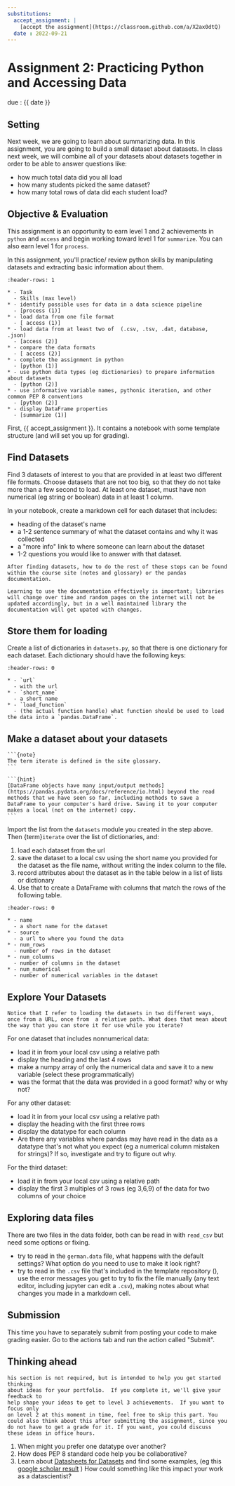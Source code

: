 ```yaml
---
substitutions:
  accept_assignment: |
    [accept the assignment](https://classroom.github.com/a/X2ax0dtQ)
  date : 2022-09-21
---
```

# Assignment 2: Practicing Python and Accessing Data


due : {{ date }}

## Setting

Next week, we are going to learn about summarizing data. In this assignment, you are going to build a small dataset about datasets. In class next week, we will combine all of your datasets about datasets together in order to be able to answer questions like:

- how much total data did you all load
- how many students picked the same dataset?
- how many total rows of data did each student load?


## Objective & Evaluation

This assignment is an opportunity to earn level 1 and 2 achievements in `python` and `access` and begin working toward level 1 for `summarize`. You can also earn level 1 for `process`.

In this assignment, you'll practice/ review python skills by manipulating datasets
and extracting basic information about them.


```{list-table} practice python by manipulating data files, load datasets of different types
:header-rows: 1

* - Task
  - Skills (max level)
* - identify possible uses for data in a data science pipeline
  - [process (1)]
* - load data from one file format
  - [ access (1)]
* - load data from at least two of  (.csv, .tsv, .dat, database, .json)
  - [access (2)]
* - compare the data formats
  - [ access (2)]
* - complete the assignment in python
  - [python (1)]
* - use python data types (eg dictionaries) to prepare information about datasets
  - [python (2)]
* - use informative variable names, pythonic iteration, and other common PEP 8 conventions
  - [python (2)]
* - display DataFrame properties
  - [summarize (1)]
```



First, {{ accept_assignment }}. It contains a notebook with some template structure (and will set you up for grading).


## Find Datasets

Find 3 datasets of interest to you that are provided in at least two different file formats. Choose datasets that are not too big, so that they do not take more than a few second to load. At least one dataset, must have non numerical (eg string or boolean) data in at least 1 column.

In your notebook, create a markdown cell for each dataset that includes:
- heading of the dataset's name
- a 1-2 sentence summary of what the dataset contains and why it was collected
- a "more info" link to where someone can learn about the dataset
- 1-2 questions you would like to answer with that dataset.

```{important}
After finding datasets, how to do the rest of these steps can be found within the course site (notes and glossary) or the pandas documentation.  

Learning to use the documentation effectively is important; libraries will change over time and random pages on the internet will not be updated accordingly, but in a well maintained library the documentation will get upated with changes.

```


## Store them for loading

Create a list of dictionaries in `datasets.py`, so that there is one dictionary for each dataset. Each dictionary should have the following keys:

```{list-table} Meta Data Description of the dictionary to create
:header-rows: 0

* - `url`
  - with the url
* - `short_name`
  - a short name
* - `load_function`
  - (the actual function handle) what function should be used to load the data into a `pandas.DataFrame`.
```

## Make a dataset about your datasets

````{margin}
```{note}
The term iterate is defined in the site glossary.
```

```{hint}
[DataFrame objects have many input/output methods](https://pandas.pydata.org/docs/reference/io.html) beyond the read methods that we have seen so far, including methods to save a DataFrame to your computer's hard drive. Saving it to your computer makes a local (not on the internet) copy.
```
````
Import the list from the `datasets` module you created in the step above.
Then {term}`iterate` over the list of dictionaries, and:  

1. load each dataset from the url
1. save the dataset to a local csv using the short name you provided for the dataset as the file name, without writing the index column to the file.
1. record attributes about the dataset as in the table below in a list of lists or dictionary
1. Use that to create a DataFrame with columns that match the rows of the following table.

```{list-table} Meta Data Description of the DataFrame to build
:header-rows: 0

* - name
  - a short name for the dataset
* - source
  - a url to where you found the data
* - num_rows
  - number of rows in the dataset
* - num_columns
  - number of columns in the dataset
* - num_numerical
  - number of numerical variables in the dataset
```

## Explore Your Datasets


```{hint}
Notice that I refer to loading the datasets in two different ways, once from a URL, once from  a relative path. What does that mean about the way that you can store it for use while you iterate?
```



For one dataset that includes nonnumerical data:
- load it in from your local csv using a relative path
- display the heading and the last 4 rows
- make a numpy array of only the numerical data and save it to a new variable (select these programmatically)
- was the format that the data was provided in a good format? why or why not?


For any other dataset:
- load it in from your local csv using a relative path
- display the heading with the first three rows
- display the datatype for each column
- Are there any variables where pandas may have read in the data as a datatype that's not what you expect (eg a numerical column mistaken for strings)? If so, investigate and try to figure out why.

For the third dataset:
- load it in from your local csv using a relative path
- display the first 3 multiples of 3 rows (eg 3,6,9) of the data for two columns of your choice

## Exploring data files

There are two files in the data folder, both can be read in with `read_csv` but need some options or fixing.

- try to read in the `german.data` file, what happens with the default settings? What option do you need to use to make it look right?
- try to read in the `.csv` file that's included in the template repository (), use the error messages you get to try to fix the file manually (any text editor, including jupyter can edit a `.csv`), making notes about what changes you made in a markdown cell.



## Submission

This time you have to separately submit from posting your code to make grading easier.  Go to the actions tab and run the action called "Submit".



## Thinking ahead

```{important}
his section is not required, but is intended to help you get started thinking
about ideas for your portfolio.  If you complete it, we'll give your feedback to
help shape your ideas to get to level 3 achievements.  If you want to focus only
on level 2 at this moment in time, feel free to skip this part. You could also think about this after submitting the assignment, since you do not have to get a grade for it. If you want, you could discuss these ideas in office hours.
```


1. When might you prefer one datatype over another?
1. How does PEP 8 standard code help you be collaborative?
1. Learn about [Datasheets for Datasets](https://arxiv.org/pdf/1803.09010.pdf) and find some examples, (eg this [google scholar result](https://scholar.google.com/scholar?q=datasheets+for+datasets&hl=en&as_sdt=0&as_vis=1&oi=scholart) ) How could something like this impact your work as a datascientist?
